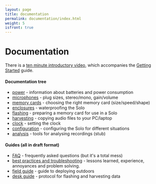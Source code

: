```yaml
---
layout: page
title: documentation
permalink: documentation/index.html
weight: 5
isfront: true
---
```


# Documentation

There is a [ten minute introductory
video](https://youtu.be/2Fq05JlEKjw), which accompanies the [Getting
Started](/documentation/getting-started.html) guide.

#### Documentation tree

* [power](power/) - information about batteries and power consumption
* [microphones](microphones.html) - plug sizes, stereo/mono, gain/volume
* [memory cards](memory_cards/) - choosing the right memory card (size/speed/shape)
* [enclosures](enclosures.html) - waterproofing the Solo
* [flashing](flashing.html) - preparing a memory card for use in a Solo
* [harvesting](harvesting.html) - copying audio files to your PC/laptop
* [clock](clock.html) - setting the clock
* [configuration](configuration.html) - configuring the Solo for different situations
* [analysis](analysis.html) - tools for analysing recordings (stub)

#### Guides (all in draft format)

* [FAQ](faq.html) - frequently asked questions (but it's a total mess)
* [best practices and troubleshooting](troubleshooting.html) - lessons learned, experience, annoyances and problem solving.
* [field guide](field-guide.html) - guide to deploying outdoors
* [desk guide](desk-guide.html)  - protocol for flashing and harvesting data

